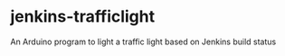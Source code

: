 jenkins-trafficlight
====================

An Arduino program to light a traffic light based on Jenkins build status
